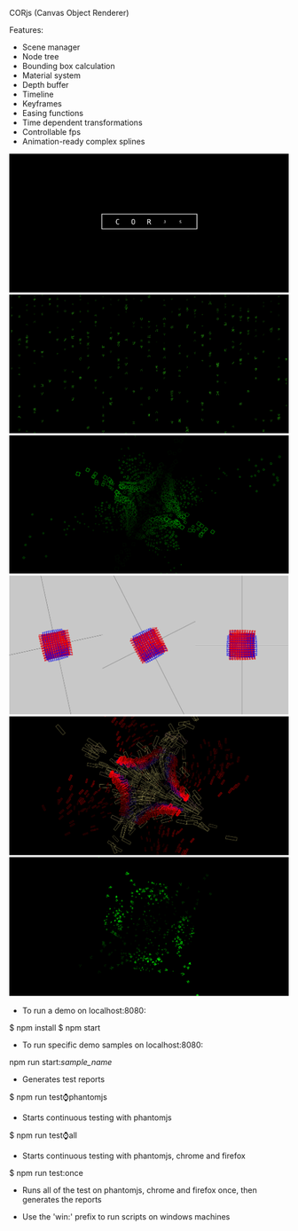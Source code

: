 CORjs
(Canvas Object Renderer)

Features:

- Scene manager
- Node tree
- Bounding box calculation
- Material system
- Depth buffer
- Timeline
- Keyframes
- Easing functions
- Time dependent transformations
- Controllable fps
- Animation-ready complex splines

![](https://github.com/VisViva/cor-js/blob/master/gallery/6.png)
![](https://github.com/VisViva/cor-js/blob/master/gallery/5.png)
![](https://github.com/VisViva/cor-js/blob/master/gallery/4.png)
![](https://github.com/VisViva/cor-js/blob/master/gallery/3.png)
![](https://github.com/VisViva/cor-js/blob/master/gallery/2.png)
![](https://github.com/VisViva/cor-js/blob/master/gallery/1.png)

- To run a demo on localhost:8080:

$ npm install
$ npm start

- To run specific demo samples on localhost:8080:

npm run start:*sample_name*

- Generates test reports

$ npm run test:watch:phantomjs

- Starts continuous testing with phantomjs

$ npm run test:watch:all

- Starts continuous testing with phantomjs, chrome and firefox

$ npm run test:once

- Runs all of the test on phantomjs, chrome and firefox once, then generates the reports

* Use the 'win:' prefix to run scripts on windows machines
